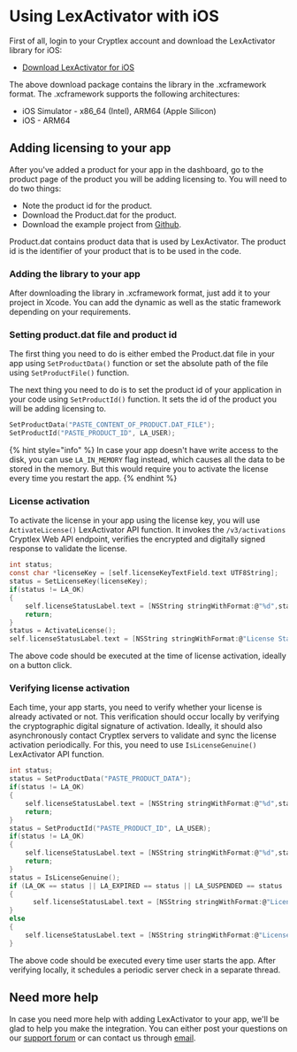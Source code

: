# Using LexActivator with iOS

First of all, login to your Cryptlex account and download the LexActivator library for iOS:

* [Download LexActivator for iOS](https://app.cryptlex.com/downloads)

The above download package contains the library in the .xcframework format. The .xcframework supports the following architectures:

* iOS Simulator - x86\_64 \(Intel\), ARM64 \(Apple Silicon\) 
* iOS - ARM64

## Adding licensing to your app

After you've added a product for your app in the dashboard, go to the product page of the product you will be adding licensing to. You will need to do two things:

* Note the product id for the product.
* Download the Product.dat for the product.
* Download the example project from [Github](https://github.com/cryptlex/lexactivator-ios/tree/main/examples/sample).

Product.dat contains product data that is used by LexActivator. The product id is the identifier of your product that is to be used in the code.

### Adding the library to your app

After downloading the library in .xcframework format, just add it to your project in Xcode. You can add the dynamic as well as the static framework depending on your requirements.   

### Setting product.dat file and product id

The first thing you need to do is either embed the Product.dat file in your app using `SetProductData()`  function or set the absolute path of the file using `SetProductFile()`  function.

The next thing you need to do is to set the product id of your application in your code using `SetProductId()` function. It sets the id of the product you will be adding licensing to.

```c
SetProductData("PASTE_CONTENT_OF_PRODUCT.DAT_FILE");
SetProductId("PASTE_PRODUCT_ID", LA_USER);
```

{% hint style="info" %}
In case your app doesn't have write access to the disk, you can use `LA_IN_MEMORY` flag instead, which causes all the data to be stored in the memory. But this would require you to activate the license every time you restart the app.
{% endhint %}

### License activation

To activate the license in your app using the license key, you will use `ActivateLicense()` LexActivator API function. It invokes the `/v3/activations` Cryptlex Web API endpoint, verifies the encrypted and digitally signed response to validate the license.

```c
int status;
const char *licenseKey = [self.licenseKeyTextField.text UTF8String];
status = SetLicenseKey(licenseKey);
if(status != LA_OK)
{
    self.licenseStatusLabel.text = [NSString stringWithFormat:@"%d",status];
    return;
}
status = ActivateLicense();
self.licenseStatusLabel.text = [NSString stringWithFormat:@"License Status: %d",status];
```

The above code should be executed at the time of license activation, ideally on a button click.

### Verifying license activation

Each time, your app starts, you need to verify whether your license is already activated or not. This verification should occur locally by verifying the cryptographic digital signature of activation. Ideally, it should also asynchronously contact Cryptlex servers to validate and sync the license activation periodically. For this, you need to use `IsLicenseGenuine()` LexActivator API function.

```c
int status;
status = SetProductData("PASTE_PRODUCT_DATA");
if(status != LA_OK)
{
    self.licenseStatusLabel.text = [NSString stringWithFormat:@"%d",status];
    return;
}
status = SetProductId("PASTE_PRODUCT_ID", LA_USER);
if(status != LA_OK)
{
    self.licenseStatusLabel.text = [NSString stringWithFormat:@"%d",status];
    return;
}
status = IsLicenseGenuine();
if (LA_OK == status || LA_EXPIRED == status || LA_SUSPENDED == status  || LA_GRACE_PERIOD_OVER == status)
{
	  self.licenseStatusLabel.text = [NSString stringWithFormat:@"License is genuinely activated. Status: %d",status];
}
else
{
    self.licenseStatusLabel.text = [NSString stringWithFormat:@"License is not activated: %d",status];
}
```

The above code should be executed every time user starts the app. After verifying locally, it schedules a periodic server check in a separate thread.

## Need more help

In case you need more help with adding LexActivator to your app, we'll be glad to help you make the integration. You can either post your questions on our [support forum](https://forums.cryptlex.com) or can contact us through [email](mailto:support@cryptlex.com?Subject=Using%20LexActivator).

